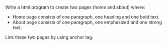Write a html program to create two pages (home and about) where:

- Home page consists of one paragraph, one heading and one bold text.
- About page consists of one paragraph, one emphasized and one strong text.

Link these two pages by using anchor tag.
